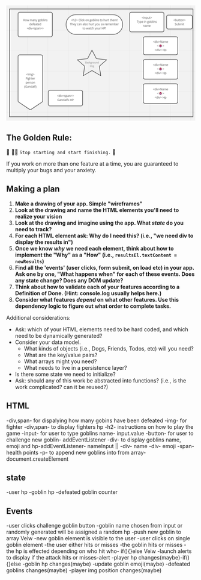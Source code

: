 ![Wireframe of goblin-slapper](./assets/wireframe.png)

## The Golden Rule:

🦸 🦸‍♂️ `Stop starting and start finishing.` 🏁

If you work on more than one feature at a time, you are guaranteed to multiply your bugs and your anxiety.

## Making a plan

1. **Make a drawing of your app. Simple "wireframes"**
1. **Look at the drawing and name the HTML elements you'll need to realize your vision**
1. **Look at the drawing and imagine using the app. What _state_ do you need to track?**
1. **For each HTML element ask: Why do I need this? (i.e., "we need div to display the results in")**
1. **Once we know _why_ we need each element, think about how to implement the "Why" as a "How" (i.e., `resultsEl.textContent = newResults`)**
1. **Find all the 'events' (user clicks, form submit, on load etc) in your app. Ask one by one, "What happens when" for each of these events. Does any state change? Does any DOM update?**
1. **Think about how to validate each of your features according to a Definition of Done. (Hint: console.log usually helps here.)**
1. **Consider what features _depend_ on what other features. Use this dependency logic to figure out what order to complete tasks.**

Additional considerations:

-   Ask: which of your HTML elements need to be hard coded, and which need to be dynamically generated?
-   Consider your data model.
    -   What kinds of objects (i.e., Dogs, Friends, Todos, etc) will you need?
    -   What are the key/value pairs?
    -   What arrays might you need?
    -   What needs to live in a persistence layer?
-   Is there some state we need to initialize?
-   Ask: should any of this work be abstracted into functions? (i.e., is the work complicated? can it be reused?)

## HTML

-div,span- for dispalying how many gobins have been defeated
-img- for fighter
-div,span- to display fighters hp
-h2- instructions on how to play the game
-input- for user to type goblins name- input.value
-button- for user to challenge new goblin- addEventListener
-div- to display goblins name, emoji and hp-addEventListener- nameInput ||
-div- name
-div- emoji
-span- health points
-p- to append new goblins into from array-document.createElement

## state

-user hp
-goblin hp
-defeated goblin counter

## Events

-user clicks challenge goblin button
-goblin name chosen from input or randomly generated will be assigned a random hp
-push new goblin to array
Veiw
-new goblin element is visible to the user
-user clicks on single goblin element
-the user either hits or misses
-the goblin hits or misses - the hp is effected depending on who hit who- if(){}else
Veiw
-launch alerts to display if the attack hits or misses-alert
-player hp changes(maybe)-if(){}else
-goblin hp changes(maybe)
-update goblin emoji(maybe)
-defeated goblins changes(maybe)
-player img position changes(maybe)
